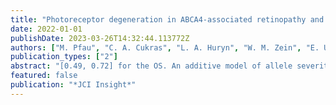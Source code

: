 ```yaml
---
title: "Photoreceptor degeneration in ABCA4-associated retinopathy and its genetic correlates"
date: 2022-01-01
publishDate: 2023-03-26T14:32:44.113772Z
authors: ["M. Pfau", "C. A. Cukras", "L. A. Huryn", "W. M. Zein", "E. Ullah", "M. P. Boyle", "A. Turriff", "M. A. Chen", "A. S. Hinduja", "H. E. Siebel", "R. B. Hufnagel", "B. G. Jeffrey", "B. P. Brooks"]
publication_types: ["2"]
abstract: "[0.49, 0.72] for the OS. An additive model of allele severity explained 52.7% of variability in the age of criterion EZ-loss.CONCLUSIONPatients with ABCA4-associated retinopathy exhibited significant alterations of photoreceptors outside of EZ-loss. DL-based analysis of photoreceptor laminae may help monitor disease progression and estimate the severity of ABCA4 variants.TRIAL REGISTRATIONClinicalTrials.gov identifier: NCT01736293.FUNDINGNational Eye Institute Intramural Research Program and German Research Foundation grant PF950/1-1."
featured: false
publication: "*JCI Insight*"
---
```


